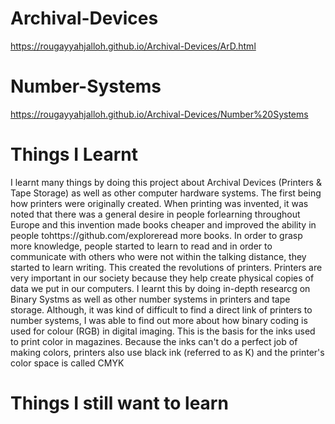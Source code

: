 # Archival-Devices
https://rougayyahjalloh.github.io/Archival-Devices/ArD.html
# Number-Systems
https://rougayyahjalloh.github.io/Archival-Devices/Number%20Systems

# Things I Learnt
I learnt many things by doing this project about Archival Devices (Printers & Tape Storage) as well as other computer hardware systems. The first being how printers were originally created. When printing was invented, it was noted that there was a general desire in people forlearning throughout Europe and this invention made books cheaper and improved the ability in people tohttps://github.com/exploreread more books. In order to grasp more knowledge, people started to learn to read and in order to communicate with others who were not within the talking distance, they started to learn writing. This created the revolutions of printers. Printers are very important in our society because they help create physical copies of data we put in our computers. I learnt this by doing in-depth researcg on Binary Systms as well as other number systems in printers and tape storage. Although, it was kind of difficult to find a direct link of printers to number systems, I was able to find out more about how binary coding is used for colour (RGB) in digital imaging.  This is the basis for the inks used to print color in magazines. Because the inks can't do a perfect job of making colors,  printers also use black ink (referred to as K) and the printer's color space is called CMYK

# Things I still want to learn 
